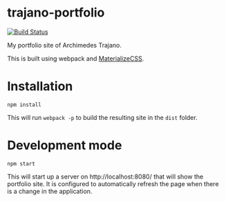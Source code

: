 # trajano-portfolio

[![Build Status](https://travis-ci.org/trajano/trajano-portfolio.svg?branch=master)](https://travis-ci.org/trajano/trajano-portfolio)

My portfolio site of Archimedes Trajano.

This is built using webpack and [MaterializeCSS](http://materializecss.com/).

# Installation

`npm install`

This will run `webpack -p` to build the resulting site in the `dist` folder.

# Development mode

`npm start`

This will start up a server on http://localhost:8080/ that will show the portfolio site.  It is configured to automatically refresh the page when there is a change in the application.
